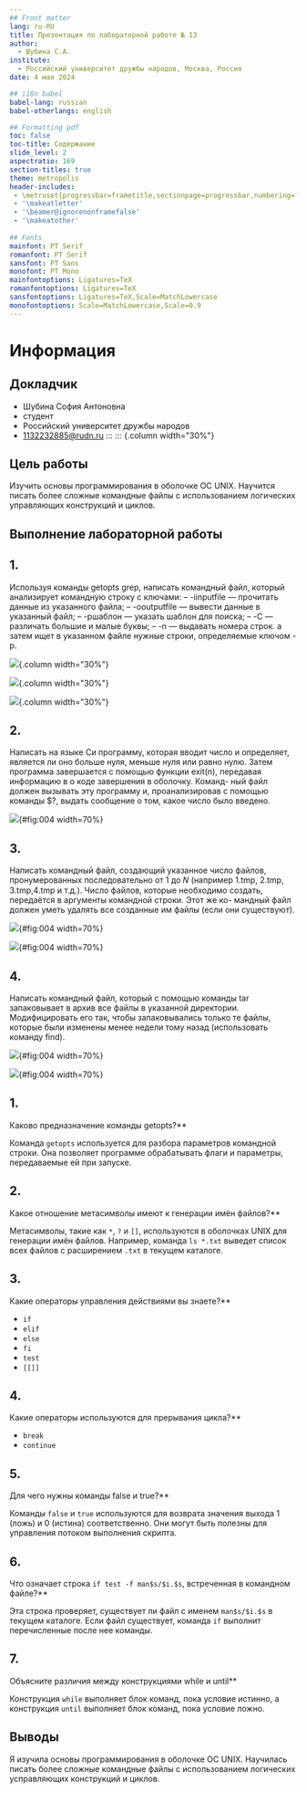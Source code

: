 ```yaml
---
## Front matter
lang: ru-RU
title: Презентация по лабораторной работе № 13
author:
  - Шубина С.А.
institute:
  - Российский университет дружбы народов, Москва, Россия
date: 4 мая 2024

## i18n babel
babel-lang: russian
babel-otherlangs: english

## Formatting pdf
toc: false
toc-title: Содержание
slide_level: 2
aspectratio: 169
section-titles: true
theme: metropolis
header-includes:
 - \metroset{progressbar=frametitle,sectionpage=progressbar,numbering=fraction}
 - '\makeatletter'
 - '\beamer@ignorenonframefalse'
 - '\makeatother'
 
## Fonts
mainfont: PT Serif
romanfont: PT Serif
sansfont: PT Sans
monofont: PT Mono
mainfontoptions: Ligatures=TeX
romanfontoptions: Ligatures=TeX
sansfontoptions: Ligatures=TeX,Scale=MatchLowercase
monofontoptions: Scale=MatchLowercase,Scale=0.9
---
```


# Информация

## Докладчик
  * Шубина София Антоновна
  * студент
  * Российский университет дружбы народов
  * [1132232885@rudn.ru](mailto:1132232885)
:::
::: {.column width="30%"}


## Цель работы
Изучить основы программирования в оболочке ОС UNIX. Научится писать более
сложные командные файлы с использованием логических управляющих конструкций
и циклов.

## Выполнение лабораторной работы
## 1.
 Используя команды getopts grep, написать командный файл, который анализирует
командную строку с ключами:
– -iinputfile — прочитать данные из указанного файла;
– -ooutputfile — вывести данные в указанный файл;
– -pшаблон — указать шаблон для поиска;
– -C — различать большие и малые буквы;
– -n — выдавать номера строк.
а затем ищет в указанном файле нужные строки, определяемые ключом -p.

![](image/1.png){.column width="30%"}

![](image/2.png){.column width="30%"}

![](image/3.png){.column width="30%"}

## 2. 
Написать на языке Си программу, которая вводит число и определяет, является ли оно
больше нуля, меньше нуля или равно нулю. Затем программа завершается с помощью
функции exit(n), передавая информацию в о коде завершения в оболочку. Команд-
ный файл должен вызывать эту программу и, проанализировав с помощью команды
$?, выдать сообщение о том, какое число было введено.

![](image/4.png){#fig:004 width=70%}

## 3. 
Написать командный файл, создающий указанное число файлов, пронумерованных
последовательно от 1 до 𝑁 (например 1.tmp, 2.tmp, 3.tmp,4.tmp и т.д.). Число файлов,
которые необходимо создать, передаётся в аргументы командной строки. Этот же ко-
мандный файл должен уметь удалять все созданные им файлы (если они существуют).

![](image/5.png){#fig:004 width=70%}


![](image/6.png){#fig:004 width=70%}

## 4. 
Написать командный файл, который с помощью команды tar запаковывает в архив
все файлы в указанной директории. Модифицировать его так, чтобы запаковывались
только те файлы, которые были изменены менее недели тому назад (использовать
команду find).

![](image/7.png){#fig:004 width=70%}


![](image/8.png){#fig:004 width=70%}

## 1. 
Каково предназначение команды getopts?**

Команда `getopts` используется для разбора параметров командной строки. Она позволяет программе обрабатывать флаги и параметры, передаваемые ей при запуске.

## 2. 
Какое отношение метасимволы имеют к генерации имён файлов?**

Метасимволы, такие как `*`, `?` и `[]`, используются в оболочках UNIX для генерации имён файлов. Например, команда `ls *.txt` выведет список всех файлов с расширением `.txt` в текущем каталоге.

## 3.
 Какие операторы управления действиями вы знаете?**

* `if`
* `elif`
* `else`
* `fi`
* `test`
* `[[]]`

## 4.
Какие операторы используются для прерывания цикла?**

* `break`
* `continue`

## 5.
 Для чего нужны команды false и true?**

Команды `false` и `true` используются для возврата значения выхода 1 (ложь) и 0 (истина) соответственно. Они могут быть полезны для управления потоком выполнения скрипта.

## 6. 
Что означает строка `if test -f man$s/$i.$s`, встреченная в командном файле?**

Эта строка проверяет, существует ли файл с именем `man$s/$i.$s` в текущем каталоге. Если файл существует, команда `if` выполнит перечисленные после нее команды.

## 7. 
Объясните различия между конструкциями while и until**

Конструкция `while` выполняет блок команд, пока условие истинно, а конструкция `until` выполняет блок команд, пока условие ложно.
## Выводы

Я изучила основы программирования в оболочке ОС UNIX. Научилась писать более сложные командные файлы с использованием логических усправляющих конструкций и циклов.
